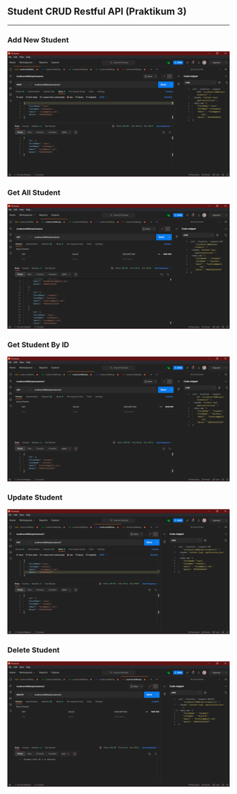 ## Student CRUD Restful API (Praktikum 3)
-----------------------------------------
### Add New Student
![add student](img/Screenshot%20(99).png)
### Get All Student
![get student](img/Screenshot%20(100).png)
### Get Student By ID
![add student](img/Screenshot%20(101).png)
### Update Student
![add student](img/Screenshot%20(102).png)
### Delete Student
![add student](img/Screenshot%20(103).png)
